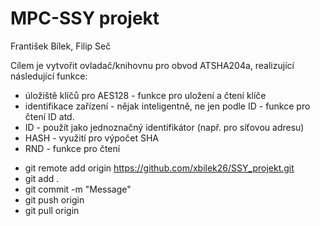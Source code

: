 # MPC-SSY projekt

František Bílek, Filip Seč

Cílem je vytvořit ovladač/knihovnu pro obvod ATSHA204a, realizující následující funkce:
* úložiště klíčů pro AES128 - funkce pro uložení a čtení klíče
* identifikace zařízení - nějak inteligentně, ne jen podle ID - funkce pro čtení ID atd.
* ID - použít jako jednoznačný identifikátor (např. pro síťovou adresu)
* HASH - využití pro výpočet SHA
* RND - funkce pro čtení

- git remote add origin https://github.com/xbilek26/SSY_projekt.git
- git add .
- git commit -m "Message"
- git push origin
- git pull origin
